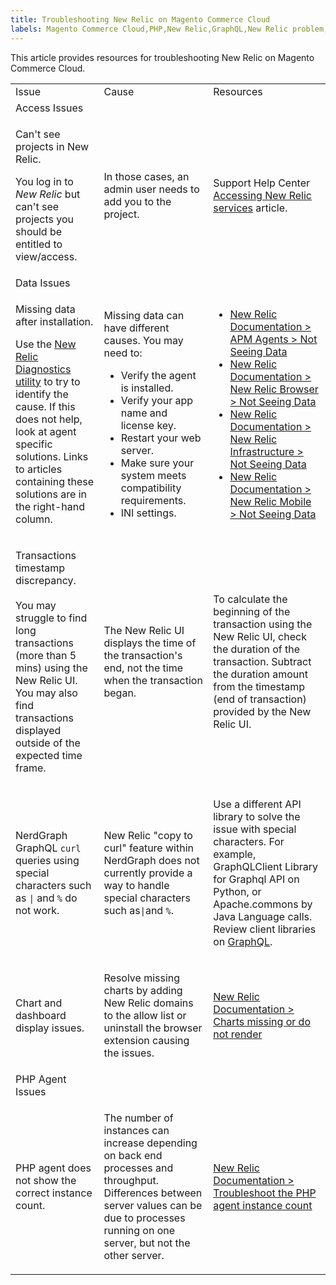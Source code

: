 ```yaml
---
title: Troubleshooting New Relic on Magento Commerce Cloud
labels: Magento Commerce Cloud,PHP,New Relic,GraphQL,New Relic problem,New Relic troubleshooting,accessing New Relic,how to,troubleshoot,display
---
```


This article provides resources for troubleshooting New Relic on Magento Commerce Cloud.

<table>
<tbody>
<tr>
<td>Issue </td>
<td>Cause</td>
<td>Resources</td>
</tr>
<tr>
<td>Access Issues</td>
</tr>
<tr>
<td>
<p>Can't see projects in New Relic.</p>
<p>You log in to <em>New Relic</em> but can't see projects you should be entitled to view/access. </p>
</td>
<td>
<p>In those cases, an admin user needs to add you to the project.</p>
</td>
<td>
<p>Support Help Center <a href="https://support.magento.com/hc/en-us/articles/360039127712">Accessing New Relic services</a> article.</p>
</td>
</tr>
<tr>
<td>Data Issues</td>
</tr>
<tr>
<td>
<p>Missing data after installation.</p>
<p>Use the <a href="https://docs.newrelic.com/docs/agents/manage-apm-agents/troubleshooting/new-relic-diagnostics">New Relic Diagnostics utility</a> to try to identify the cause. If this does not help, look at agent specific solutions. Links to articles containing these solutions are in the right-hand column.</p>
</td>
<td>
<p>Missing data can have different causes. You may need to:</p>
<ul>
<li>Verify the agent is installed.</li>
<li>Verify your app name and license key.</li>
<li>Restart your web server.</li>
<li>Make sure your system meets compatibility requirements.</li>
<li>INI settings.</li>
</ul>
</td>
<td>
<ul>
<li><a href="https://docs.newrelic.com/docs/agents/manage-apm-agents/troubleshooting/not-seeing-data#apm-agents">New Relic Documentation > APM Agents > Not Seeing Data</a></li>
<li><a href="https://docs.newrelic.com/docs/agents/manage-apm-agents/troubleshooting/not-seeing-data#browser-agent">New Relic Documentation > New Relic Browser > Not Seeing Data</a></li>
<li><a href="https://docs.newrelic.com/docs/agents/manage-apm-agents/troubleshooting/not-seeing-data#infrastructure-agents">New Relic Documentation > New Relic Infrastructure > Not Seeing Data</a></li>
<li><a href="https://docs.newrelic.com/docs/agents/manage-apm-agents/troubleshooting/not-seeing-data#mobile-agents">New Relic Documentation > New Relic Mobile > Not Seeing Data</a></li>
</ul>
</td>
</tr>
<tr>
<td>
<p>Transactions timestamp discrepancy.<br/><br/>You may struggle to find long transactions (more than 5 mins) using the New Relic UI. You may also find transactions displayed outside of the expected time frame. </p>
</td>
<td>
<p>The New Relic UI displays the time of the transaction's end, not the time when the transaction began. </p>
</td>
<td>
<p>To calculate the beginning of the transaction using the New Relic UI, check the duration of the transaction. Subtract the duration amount from the timestamp (end of transaction) provided by the New Relic UI. </p>
</td>
</tr>
<tr>
<td>
<p> NerdGraph GraphQL <code>curl</code> queries using special characters such as <code>|</code> and <code>%</code> do not work.</p>
</td>
<td>
<p>New Relic "copy to curl" feature within NerdGraph does not currently provide a way to handle special characters such as<code>|</code>and <code>%</code>.</p>
</td>
<td>
<p>Use a different API library to solve the issue with special characters. For example, GraphQLClient Library for Graphql API on Python, or Apache.commons by Java Language calls. Review client libraries on <a href="https://graphql.org/code/">GraphQL</a>.</p>
</td>
</tr>
<tr>
<td>
<p>Chart and dashboard display issues. </p>
</td>
<td>
<p>Resolve missing charts by adding New Relic domains to the allow list or uninstall the browser extension causing the issues. </p>
</td>
<td>
<p><a href="https://docs.newrelic.com/docs/apm/new-relic-apm/troubleshooting/charts-missing-or-do-not-render">New Relic Documentation > Charts missing or do not render</a> </p>
</td>
</tr>
<tr>
<td>PHP Agent Issues</td>
</tr>
<tr>
<td>
<p>PHP agent does not show the correct instance count.</p>
</td>
<td>
<p>The number of instances can increase depending on back end processes and throughput. Differences between server values can be due to processes running on one server, but not the other server. </p>
</td>
<td>
<p><a href="https://docs.newrelic.com/docs/agents/php-agent/troubleshooting/troubleshoot-php-agent-instance-count">New Relic Documentation > Troubleshoot the PHP agent instance count</a><br/> </p>
</td>
</tr>
</tbody>
</table>